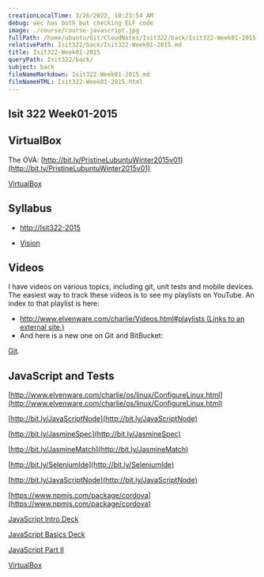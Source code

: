 ```yaml
---
creationLocalTime: 3/26/2022, 10:23:54 AM
debug: aec has both but checking ELF code
image: ./course/course-javascript.jpg
fullPath: /home/ubuntu/Git/CloudNotes/Isit322/back/Isit322-Week01-2015.md
relativePath: Isit322/back/Isit322-Week01-2015.md
title: Isit322-Week01-2015
queryPath: Isit322/back/
subject: back
fileNameMarkdown: Isit322-Week01-2015.md
fileNameHTML: Isit322-Week01-2015.html
---
```



<!-- toc -->
<!-- tocstop -->

## Isit 322 Week01-2015
## **VirtualBox**

The OVA: [http://bit.ly/PristineLubuntuWinter2015v01](http://bit.ly/PristineLubuntuWinter2015v01)

[VirtualBox](http://bit.ly/1at2JZ2)

## **Syllabus**

*   [<span id="docs-internal-guid-7acf891f-c68b-20a9-0ca5-6d7384611912">http://Isit322-2015</span>](http://bit.ly/Isit322-2015)

*   [Vision](http://elvenware.com/charlie/books/CloudNotes/Isit322/Vision.html)

## Videos

I have videos on various topics, including git, unit tests and mobile devices. The easiest way to track these videos is to see my playlists on YouTube. An index to that playlist is here:

*   [http://www.elvenware.com/charlie/Videos.html#playlists<span class="screenreader-only"> (Links to an external site.)</span>](http://www.elvenware.com/charlie/Videos.html#playlists)
*   And here is a new one on Git and BitBucket:

[Git](http://youtu.be/HCoC3FbdcQk).

## **JavaScript and Tests**

[http://www.elvenware.com/charlie/os/linux/ConfigureLinux.html](http://www.elvenware.com/charlie/os/linux/ConfigureLinux.html)

[http://bit.ly/JavaScriptNode](http://bit.ly/JavaScriptNode)

[http://bit.ly/JasmineSpec](http://bit.ly/JasmineSpec)

[http://bit.ly/JasmineMatch](http://bit.ly/JasmineMatch)

[http://bit.ly/SeleniumIde](http://bit.ly/SeleniumIde)

[http://bit.ly/JavaScriptNode](http://bit.ly/JavaScriptNode)

[https://www.npmjs.com/package/cordova](https://www.npmjs.com/package/cordova)

[JavaScript Intro Deck](http://bit.ly/1ilT1tk)

[JavaScript Basics Deck](http://bit.ly/OPDg3s)

[JavaScript Part II](http://bit.ly/JavaScriptPartII)

[VirtualBox](http://bit.ly/1at2JZ2)
